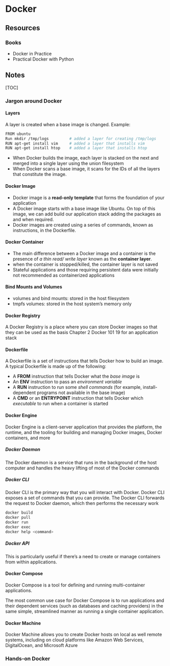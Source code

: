 # Docker

## Resources

### Books

- Docker in Practice
- Practical Docker with Python

## Notes

[TOC]

### Jargon around Docker

#### Layers

 A layer is created when a base image  is changed. Example:

```bash
FROM ubuntu
Run mkdir /tmp/logs			# added a layer for creating /tmp/logs
RUN apt-get install vim		# added a layer that installs vim
RUN apt-get install htop	# added a layer that installs htop
```

- When Docker builds the image, each layer is stacked on the next and  merged into a single layer using the union filesystem
- When Docker scans a base image, it scans for the IDs of all the layers  that constitute the image.

#### Docker Image

- Docker image is a **read-only template** that forms the foundation of your  application
- A Docker image starts with a base image like Ubuntu. On top  of this image, we can add build our application stack adding the packages  as and when required.
- Docker images are created using a series of commands, known as  instructions, in the Dockerfile.

#### Docker Container

- The main difference  between a Docker image and a container is the presence of *a thin read/ write layer* known as the **container layer**.
- when the container is  stopped/killed, the container layer is not saved
- Stateful applications and those requiring persistent data were  initially not recommended as containerized applications

#### Bind Mounts and Volumes

- volumes and bind mounts: stored in the host filesystem
- tmpfs volumes: stored in the host system’s memory  only

#### Docker Registry

A Docker Registry is a place  where you can store Docker images so that they can be used as the basis  Chapter 2 Docker 101 19 for an application stack

#### Dockerfile

A Dockerfile is a set of instructions that tells Docker how to build an image.  A typical Dockerfile is made up of the following: 

- A **FROM** instruction that tells Docker what the *base  image* is 
- An **ENV** instruction to pass an *environment variable* 
- A **RUN** instruction to run some *shell commands* (for  example, install-dependent programs not available in  the base image) 
- A **CMD** or an **ENTRYPOINT** instruction that tells Docker  which *executable* to run when a container is started

#### Docker Engine

Docker Engine is a client-server  application that provides the platform, the runtime, and the tooling for  building and managing Docker images, Docker containers, and more

##### Docker Daemon

The Docker daemon is a service that runs in the  background of the host computer and handles the  heavy lifting of most of the Docker commands

##### Docker CLI

Docker CLI is the primary way that you will interact with Docker. Docker  CLI exposes a set of commands that you can provide. The Docker CLI  forwards the request to Docker daemon, which then performs the  necessary work

```bash
docker build
docker pull
docker run
docker exec
docker help <command>
```

##### Docker API

This  is particularly useful if there’s a need to create or manage containers from  within applications.

#### Docker Compose

Docker Compose is a tool for defining and running multi-container  applications.

The most common use case for Docker Compose is to run applications  and their dependent services (such as databases and caching providers)  in the same simple, streamlined manner as running a single container  application.

#### Docker Machine

Docker Machine allows you to  create Docker hosts on local as well remote systems, including on cloud  platforms like Amazon Web Services, DigitalOcean, and Microsoft Azure

### Hands-on Docker
